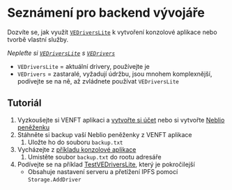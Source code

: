 # Seznámení pro backend vývojáře

Dozvíte se, jak využít [`VEDriversLite`](https://www.nuget.org/packages/VEFramework.VEDriversLite/) k vytvoření konzolové aplikace nebo tvorbě vlastní služby.

_Nepleťte si [`VEDriversLite`](../VirtualEconomyFramework/VEDriversLite) s [`VEDrivers`](../VirtualEconomyFramework/VEDrivers)_
   - `VEDriversLite` = aktuální drivery, používejte je
   - `VEDrivers` = zastaralé, vyžadují údržbu, jsou mnohem komplexnější, podívejte se na ně, až zvládnete používat `VEDriversLite`

## Tutoriál

1. Vyzkoušejte si VENFT aplikaci a [vytvořte si účet](https://apptest.ve-nft.com/) nebo si vytvořte [Neblio peněženku](https://nebl.io/wallets/)
2. Stáhněte si backup vaší Neblio peněženky z VENFT aplikace
   1. Uložte ho do souboru `backup.txt`
3. Vycházejte z [příkladu konzolové aplikace](../VirtualEconomyFramework/VEDriversLiteConsoleAppExamples/Program.cs)
   1. Umistěte soubor `backup.txt` do rootu adresáře
4. Podívejte se na příklad [TestVEDriversLite](../VirtualEconomyFramework/TestVEDriversLite/Program.cs), který je pokročilejší
    - Obsahuje nastavení serveru a přetížení IPFS pomocí `Storage.AddDriver`
